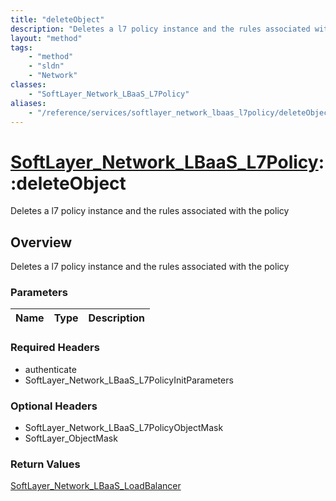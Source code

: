 ```yaml
---
title: "deleteObject"
description: "Deletes a l7 policy instance and the rules associated with the policy"
layout: "method"
tags:
    - "method"
    - "sldn"
    - "Network"
classes:
    - "SoftLayer_Network_LBaaS_L7Policy"
aliases:
    - "/reference/services/softlayer_network_lbaas_l7policy/deleteObject"
---
```

# [SoftLayer_Network_LBaaS_L7Policy](/reference/services/SoftLayer_Network_LBaaS_L7Policy)::deleteObject

Deletes a l7 policy instance and the rules associated with the policy


## Overview 
Deletes a l7 policy instance and the rules associated with the policy 

### Parameters 
|Name | Type | Description |
| --- | --- | --- |


### Required Headers
* authenticate
* SoftLayer_Network_LBaaS_L7PolicyInitParameters

### Optional Headers
* SoftLayer_Network_LBaaS_L7PolicyObjectMask
* SoftLayer_ObjectMask

### Return Values
<a href='/reference/datatypes/SoftLayer_Network_LBaaS_LoadBalancer'>SoftLayer_Network_LBaaS_LoadBalancer </a>

